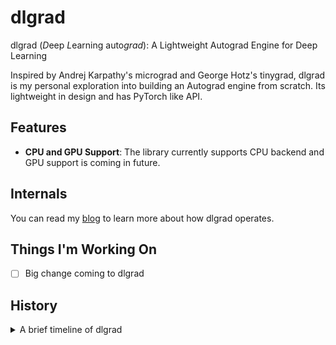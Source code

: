 # dlgrad

dlgrad (*D*eep *L*earning auto*grad*): A Lightweight Autograd Engine for Deep Learning

Inspired by Andrej Karpathy's micrograd and George Hotz's tinygrad, dlgrad is my personal exploration into building an Autograd engine from scratch. Its lightweight in design and has PyTorch like API.

## Features

- **CPU and GPU Support**: The library currently supports CPU backend and GPU support is coming in future.

## Internals

You can read my [blog](https://navneetkanna.github.io/blog/2024/02/22/dlgrad-Behind-the-scenes.html) to learn more about how dlgrad operates.

## Things I'm Working On
- [ ] Big change coming to dlgrad

##  History

<details>

<summary> A brief timeline of dlgrad </summary>

- I started this project in 2022 with the intention of learning the fundamentals of deep learning. The initial version worked perfectly fine but was just a numpy wrapper.
- In early 2024, I revisted the project and realised that I didnt learn or do much since most of the heavy lifting was done by numpy and this bothered me.
- Hence, I began to rewrite dlgrad, well, in a stupid way. 
- Since, I didnt want to rely on numpy at all, I needed some way in creating the tensors. My genius idea was, let me write C code in python, compile them as a shared file (using subprocess) and load them into python. Suprisingly it worked. 
- However, it was really difficult to manage creating tensors in C and using them in python. Since the tensors were C arrays, I had to ensure to clean them up, indexing, etc. And I spent around 8 months doing this. Yea 8 months !!!.
- Things were only getting complicated as I sarted to add new ops, losses, etc, and at this point I became frustated at myself, saddend by the fact that I am not able to do this.
- Then I was looking at [llm.c](https://github.com/karpathy/llm.c), and I wondered, why am I complicating things, why am I using python, why cant I just use C. Afterall I am not building a framework to compete with the existing ones, rather the goal was to understand the fundamentals of deep learning, which can be done in C also, as demonstrated by llm.c

</details>